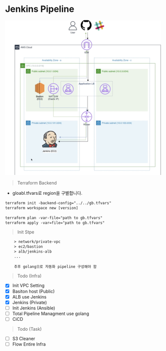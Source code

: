 # Jenkins Pipeline

![jenkins](./public/jenkins.png)

> Terraform Backend

- gloabl.tfvars로 region을 구별합니다.

```
terraform init -backend-config="../../gb.tfvars"
terraform workspace new [version]

terraform plan -var-file="path to gb.tfvars"
terraform apply -var=file="path to gb.tfvars"

```

> Init Stpe

```
    > network/private-vpc
    > ec2/bastion
    > alb/jenkins-alb
    ...

    추후 golang으로 자동화 pipeline 구성해야 함
```

> Todo (Infra)

- [x] Init VPC Setting
- [x] Basiton host (Public)
- [x] ALB use Jenkins
- [x] Jenkins (Private)
- [ ] Init Jenkins (Ansible)
- [ ] Total Pipeline Managment use golang
- [ ] CiCD

> Todo (Task)

- [ ] S3 Cleaner
- [ ] Flow Entire Infra
